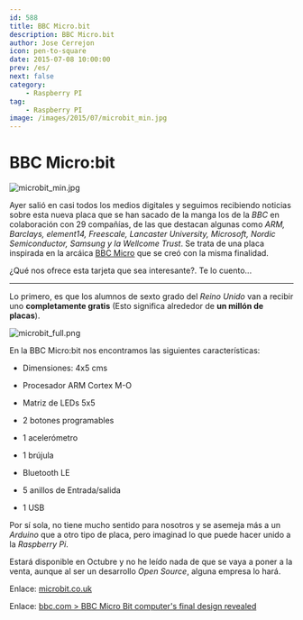 ```yaml
---
id: 588
title: BBC Micro.bit
description: BBC Micro.bit
author: Jose Cerrejon
icon: pen-to-square
date: 2015-07-08 10:00:00
prev: /es/
next: false
category:
    - Raspberry PI
tag:
    - Raspberry PI
image: /images/2015/07/microbit_min.jpg
---
```


# BBC Micro:bit

![microbit_min.jpg](/images/2015/07/microbit_min.jpg)

Ayer salió en casi todos los medios digitales y seguimos recibiendo noticias sobre esta nueva placa que se han sacado de la manga los de la _BBC_ en colaboración con 29 compañías, de las que destacan algunas como _ARM, Barclays, element14, Freescale, Lancaster University, Microsoft, Nordic Semiconductor, Samsung y la Wellcome Trust_. Se trata de una placa inspirada en la arcáica [BBC Micro](https://en.wikipedia.org/wiki/BBC_Micro) que se creó con la misma finalidad.

¿Qué nos ofrece esta tarjeta que sea interesante?. Te lo cuento...

---

Lo primero, es que los alumnos de sexto grado del _Reino Unido_ van a recibir uno **completamente gratis** (Esto significa alrededor de **un millón de placas**).

![microbit_full.png](/images/2015/07/microbit_full.png)

En la BBC Micro:bit nos encontramos las siguientes características:

-   Dimensiones: 4x5 cms

-   Procesador ARM Cortex M-O

-   Matriz de LEDs 5x5

-   2 botones programables

-   1 acelerómetro

-   1 brújula

-   Bluetooth LE

-   5 anillos de Entrada/salida

-   1 USB

Por sí sola, no tiene mucho sentido para nosotros y se asemeja más a un _Arduino_ que a otro tipo de placa, pero imaginad lo que puede hacer unido a la _Raspberry Pi_.

Estará disponible en Octubre y no he leído nada de que se vaya a poner a la venta, aunque al ser un desarrollo _Open Source_, alguna empresa lo hará.

Enlace: [microbit.co.uk](https://www.microbit.co.uk/)

Enlace: [bbc.com > BBC Micro Bit computer's final design revealed](https://www.bbc.com/news/technology-33409311)
